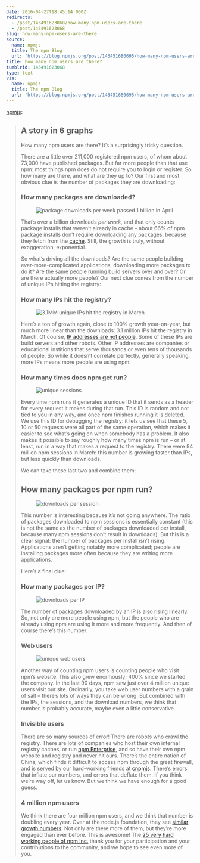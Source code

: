 ```yaml
---
date: 2016-04-27T18:45:14.000Z
redirects:
  - /post/143491623068/how-many-npm-users-are-there
  - /post/143491623068
slug: how-many-npm-users-are-there
source:
  name: npmjs
  title: The npm Blog
  url: 'https://blog.npmjs.org/post/143451680695/how-many-npm-users-are-there'
title: how many npm users are there?
tumblrid: 143491623068
type: text
via:
  name: npmjs
  title: The npm Blog
  url: 'https://blog.npmjs.org/post/143451680695/how-many-npm-users-are-there'
---
```

<p><a class="tumblr_blog" href="http://npmjs.tumblr.com/post/143451680695">npmjs</a>:</p>

<blockquote>
<h2>A story in 6 graphs</h2>

<p>How many npm users are there? It’s a surprisingly tricky question.</p>

<p>There are a little over 211,000 registered npm users, of whom about 73,000 have published packages. But far more people than that use npm: most things npm does do not require you to login or register. So how many are there, and what are they up to? Our first and most obvious clue is the number of packages they are downloading:</p>

<h3>How many packages are downloaded?</h3>

<p><figure class="tmblr-full" data-orig-height="536" data-orig-width="678" data-orig-src="./412a8096-0bc1-11e6-9b2a-fb1b3c9b3973.png"><img src="https://66.media.tumblr.com/12052643999164e11e252395dc09a725/tumblr_inline_pe360fbqqn1qzgxun_540.png" alt="package downloads per week passed 1 billion in April" data-orig-height="536" data-orig-width="678" data-orig-src="./412a8096-0bc1-11e6-9b2a-fb1b3c9b3973.png"/></figure></p>

<p>That’s over a billion downloads <em>per week</em>, and that only counts package installs that weren’t already in cache – about 66% of npm package installs don’t require downloading any packages, because they fetch from the <a href="https://docs.npmjs.com/cli/cache">cache</a>. Still, the growth is truly, without exaggeration, exponential.</p>

<p>So what’s driving all the downloads? Are the same people building ever-more-complicated applications, downloading more packages to do it? Are the same people running build servers over and over? Or are there actually more people? Our next clue comes from the number of unique IPs hitting the registry:</p>

<h3>How many IPs hit the registry?</h3>

<p><figure class="tmblr-full" data-orig-height="452" data-orig-width="714" data-orig-src="./0bbeeb34-0bc3-11e6-8572-59b72251cb88.png"><img src="https://66.media.tumblr.com/5983fc4806964f24e587d90b02f8210a/tumblr_inline_pe360fzbth1qzgxun_540.png" alt="3.1MM unique IPs hit the registry in March" data-orig-height="452" data-orig-width="714" data-orig-src="./0bbeeb34-0bc3-11e6-8572-59b72251cb88.png"/></figure></p>

<p>Here’s a ton of growth again, close to 100% growth year-on-year, but much more linear than the downloads: 3.1 million IPs hit the registry in March. Of course, <a href="https://en.wikipedia.org/wiki/Wikipedia:IP_addresses_are_not_people">IP addresses are not people</a>. Some of these IPs are build servers and other robots. Other IP addresses are companies or educational institions that serve thousands or even tens of thousands of people. So while it doesn’t correlate perfectly, generally speaking, more IPs means more people are using npm.</p>

<h3>How many times does npm get run?</h3>

<p><figure class="tmblr-full" data-orig-height="430" data-orig-width="654" data-orig-src="./130501bc-0bc3-11e6-8bfc-32ec0b74ad47.png"><img src="https://66.media.tumblr.com/d0f01b749b3fabb655e2f267626a16e6/tumblr_inline_pe360gIEtn1qzgxun_540.png" alt="unique sessions" data-orig-height="430" data-orig-width="654" data-orig-src="./130501bc-0bc3-11e6-8bfc-32ec0b74ad47.png"/></figure></p>

<p>Every time npm runs it generates a unique ID that it sends as a header for every request it makes during that run. This ID is random and not tied to you in any way, and once npm finishes running it is deleted. We use this ID for debugging the registry: it lets us see that these 5, 10 or 50 requests were all part of the same operation, which makes it easier to see what’s going on when somebody has a problem. It also makes it possible to say roughly how many times npm is run – or at least, run in a way that makes a request to the registry. There were 84 million npm sessions in March: this number is growing faster than IPs, but less quickly than downloads.</p>

<p>We can take these last two and combine them:</p>

<h2>How many packages per npm run?</h2>

<p><figure class="tmblr-full" data-orig-height="451" data-orig-width="625" data-orig-src="./192f2e78-0bc3-11e6-8f01-d3590efd53cf.png"><img src="https://66.media.tumblr.com/23ac0a4bff84e47d115c2814c52b417a/tumblr_inline_pe360hS1iu1qzgxun_540.png" alt="downloads per session" data-orig-height="451" data-orig-width="625" data-orig-src="./192f2e78-0bc3-11e6-8f01-d3590efd53cf.png"/></figure></p>

<p>This number is interesting because it’s not going anywhere. The ratio of packages downloaded to npm sessions is essentially constant (this is not the same as the number of packages downloaded per install, because many npm sessions don’t result in downloads). But this is a clear signal: the number of packages per install isn’t rising. Applications aren’t getting notably more complicated; people are installing packages more often because they are writing more applications.</p>

<p>Here’s a final clue:</p>

<h3>How many packages per IP?</h3>

<p><figure class="tmblr-full" data-orig-height="512" data-orig-width="725" data-orig-src="./20f7fffe-0bc3-11e6-9220-e6d34f5efe15.png"><img src="https://66.media.tumblr.com/00819669639a6109cc8674ed308ddf0f/tumblr_inline_pe360h0m0l1qzgxun_540.png" alt="downloads per IP" data-orig-height="512" data-orig-width="725" data-orig-src="./20f7fffe-0bc3-11e6-9220-e6d34f5efe15.png"/></figure></p>

<p>The number of packages downloaded by an IP is also rising linearly. So, not only are more people using npm, but the people who are already using npm are using it more and more frequently. And then of course there’s this number:</p>

<h3>Web users</h3>

<p><figure class="tmblr-full" data-orig-height="187" data-orig-width="724" data-orig-src="./2d3c9dba-0bc3-11e6-8fbc-fb8cb755006f.png"><img src="https://66.media.tumblr.com/504694df35d00046cb029f525e7a4854/tumblr_inline_pe360ix3sE1qzgxun_540.png" alt="unique web users" data-orig-height="187" data-orig-width="724" data-orig-src="./2d3c9dba-0bc3-11e6-8fbc-fb8cb755006f.png"/></figure></p>

<p>Another way of counting npm users is counting people who visit npm’s website. This also grew enormously; 400% since we started the company. In the last 90 days, npm saw just over 4 million unique users visit our site. Ordinarily, you take web user numbers with a grain of salt – there’s lots of ways they can be wrong. But combined with the IPs, the sessions, and the download numbers, we think that number is probably accurate, maybe even a little conservative.</p>

<h3>Invisible users</h3>

<p>There are so many sources of error! There are robots who crawl the registry. There are lots of companies who host their own internal registry caches, or run <a href="https://www.npmjs.com/enterprise">npm Enterprise</a>, and so have their own npm website and registry and never hit ours. There’s the entire nation of China, which finds it difficult to access npm through the great firewall, and is served by our hard-working friends at <a href="https://cnpmjs.org/">cnpmjs</a>. There’s errors that inflate our numbers, and errors that deflate them. If you think we’re way off, let us know. But we think we have enough for a good guess.</p>

<h3>4 million npm users</h3>

<p>We think there are four million npm users, and we think that number is doubling every year. Over at the node.js foundation, they see <a href="https://www.youtube.com/watch?v=nHOTBiuAxtU&amp;feature=youtu.be&amp;t=4m12s">similar growth numbers</a>. Not only are there more of them, but they’re more engaged than ever before. This is awesome! The <a href="https://twitter.com/seldo/status/725040729001611264">25 very hard working people of npm Inc.</a> thank you for your participation and your contributions to the community, and we hope to see even more of you.</p>
</blockquote>
